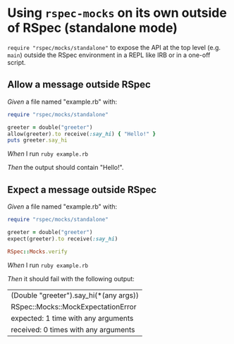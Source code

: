 # Using `rspec-mocks` on its own outside of RSpec (standalone mode)

`require "rspec/mocks/standalone"` to expose the API at the top level (e.g. `main`) outside
  the RSpec environment in a REPL like IRB or in a one-off script.

## Allow a message outside RSpec

_Given_ a file named "example.rb" with:

```ruby
require "rspec/mocks/standalone"

greeter = double("greeter")
allow(greeter).to receive(:say_hi) { "Hello!" }
puts greeter.say_hi
```

_When_ I run `ruby example.rb`

_Then_ the output should contain "Hello!".

## Expect a message outside RSpec

_Given_ a file named "example.rb" with:

```ruby
require "rspec/mocks/standalone"

greeter = double("greeter")
expect(greeter).to receive(:say_hi)

RSpec::Mocks.verify
```

_When_ I run `ruby example.rb`

_Then_ it should fail with the following output:

|                                        |
|----------------------------------------|
| (Double "greeter").say_hi(*(any args)) |
| RSpec::Mocks::MockExpectationError     |
| expected: 1 time with any arguments    |
| received: 0 times with any arguments   |
